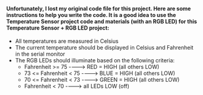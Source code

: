 #### Unfortunately, I lost my original code file for this project. Here are some instructions to help you write the code. It is a good idea to use the Temperature Sensor project code and materials (with an RGB LED) for this Temperature Sensor + RGB LED project:

- All temperatures are measured in Celsius
- The current temperature should be displayed in Celsius and Fahrenheit in the serial monitor
- The RGB LEDs should illuminate based on the following criteria:
  - Fahrenheit >= 75 ----> RED = HIGH (all others LOW)
  - 73 <= Fahrenheit < 75 ----> BLUE = HIGH (all others LOW)
  - 70 <= Fahrenheit < 73 ----> GREEN = HIGH (all others LOW)
  - Fahrenheit < 70 ----> all LEDs LOW (off)
